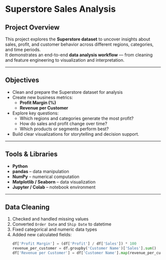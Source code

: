 #  Superstore Sales Analysis


## Project Overview
This project explores the **Superstore dataset** to uncover insights about sales, profit, and customer behavior across different regions, categories, and time periods.  
It demonstrates an end-to-end **data analysis workflow** — from cleaning and feature engineering to visualization and interpretation.

---

##  Objectives
- Clean and prepare the Superstore dataset for analysis  
- Create new business metrics:
  - **Profit Margin (%)**
  - **Revenue per Customer**
- Explore key questions:
  - Which regions and categories generate the most profit?
  - How do sales and profit change over time?
  - Which products or segments perform best?
- Build clear visualizations for storytelling and decision support.

---

## Tools & Libraries
- **Python**
- **pandas** – data manipulation  
- **NumPy** – numerical computation  
- **Matplotlib / Seaborn** – data visualization  
- **Jupyter / Colab** – notebook environment

---

##  Data Cleaning
1. Checked and handled missing values  
2. Converted `Order Date` and `Ship Date` to datetime  
3. Fixed categorical and numeric data types  
4. Added new calculated fields:
   ```python
   df['Profit Margin'] = (df['Profit'] / df['Sales']) * 100
   revenue_per_customer = df.groupby('Customer Name')['Sales'].sum()
   df['Revenue per Customer'] = df['Customer Name'].map(revenue_per_customer)

